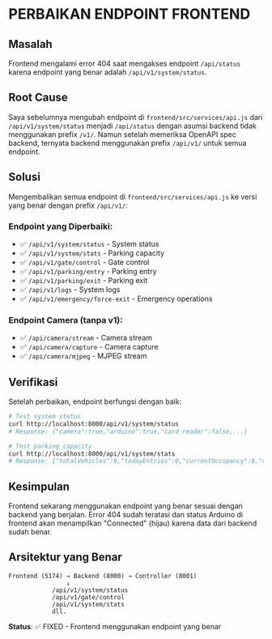 # PERBAIKAN ENDPOINT FRONTEND

## Masalah
Frontend mengalami error 404 saat mengakses endpoint `/api/status` karena endpoint yang benar adalah `/api/v1/system/status`.

## Root Cause
Saya sebelumnya mengubah endpoint di `frontend/src/services/api.js` dari `/api/v1/system/status` menjadi `/api/status` dengan asumsi backend tidak menggunakan prefix `/v1/`. Namun setelah memeriksa OpenAPI spec backend, ternyata backend menggunakan prefix `/api/v1/` untuk semua endpoint.

## Solusi
Mengembalikan semua endpoint di `frontend/src/services/api.js` ke versi yang benar dengan prefix `/api/v1/`:

### Endpoint yang Diperbaiki:
- ✅ `/api/v1/system/status` - System status
- ✅ `/api/v1/system/stats` - Parking capacity  
- ✅ `/api/v1/gate/control` - Gate control
- ✅ `/api/v1/parking/entry` - Parking entry
- ✅ `/api/v1/parking/exit` - Parking exit
- ✅ `/api/v1/logs` - System logs
- ✅ `/api/v1/emergency/force-exit` - Emergency operations

### Endpoint Camera (tanpa v1):
- ✅ `/api/camera/stream` - Camera stream
- ✅ `/api/camera/capture` - Camera capture
- ✅ `/api/camera/mjpeg` - MJPEG stream

## Verifikasi
Setelah perbaikan, endpoint berfungsi dengan baik:
```bash
# Test system status
curl http://localhost:8000/api/v1/system/status
# Response: {"camera":true,"arduino":true,"card_reader":false,...}

# Test parking capacity  
curl http://localhost:8000/api/v1/system/stats
# Response: {"totalVehicles":9,"todayEntries":0,"currentOccupancy":0,"capacity":100}
```

## Kesimpulan
Frontend sekarang menggunakan endpoint yang benar sesuai dengan backend yang berjalan. Error 404 sudah teratasi dan status Arduino di frontend akan menampilkan "Connected" (hijau) karena data dari backend sudah benar.

## Arsitektur yang Benar
```
Frontend (5174) → Backend (8000) → Controller (8001)
                ↓
            /api/v1/system/status
            /api/v1/gate/control
            /api/v1/system/stats
            dll.
```

**Status**: ✅ FIXED - Frontend menggunakan endpoint yang benar 